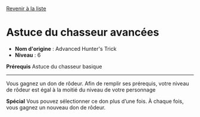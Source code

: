 [Revenir à la liste](list.md)

# Astuce du chasseur avancées

 * **Nom d'origine** : Advanced Hunter's Trick
 * **Niveau** : 6


<p><strong>Prérequis</strong> Astuce du chasseur basique</p>
<hr>
<p>Vous gagnez un don de rôdeur. Afin de remplir ses prérequis, votre niveau de rôdeur est égal à la moitié du niveau de votre personnage</p>
<p><strong>Spécial</strong> Vous pouvez sélectionner ce don plus d’une fois. À chaque fois, vous gagnez un nouveau don de rôdeur.</p>